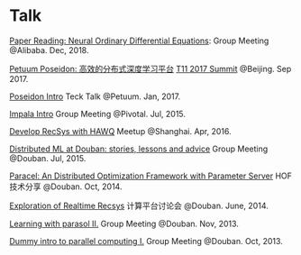 Talk
====
[Paper Reading: Neural Ordinary Differential Equations](http://xunzhangthu.org/talk/node.pdf): Group Meeting @Alibaba. Dec, 2018.

[Petuum Poseidon: 高效的分布式深度学习平台](https://www.leiphone.com/special/custom/T11.html) [T11 2017 Summit](https://www.leiphone.com/special/custom/T11.html) @Beijing. Sep 2017.

[Poseidon Intro](http://xunzhangthu.org/talk/poseidon_intro.pdf) Teck Talk @Petuum. Jan, 2017.

[Impala Intro](http://xunzhangthu.org/talk/impala_intro.pdf) Group Meeting @Pivotal. Jul, 2015.

[Develop RecSys with HAWQ](http://xunzhangthu.org/talk/Develop_RecSys_with_HAWQ.pdf) Meetup @Shanghai. Apr, 2016.

[Distributed ML at Douban: stories, lessons and advice](http://xunzhangthu.org/talk/distributed_ml_douban.pdf) Group Meeting @Douban. Jul, 2015.

[Paracel: An Distributed Optimization Framework with Parameter Server](http://xunzhangthu.org/talk/learning_with_paracel/content.html) HOF技术分享 @Douban. Oct, 2014.

[Exploration of Realtime Recsys](http://xunzhangthu.org/talk/realtime_recsys_plato/index.html) 计算平台讨论会 @Douban. June, 2014.

[Learning with parasol II.](http://xunzhangthu.org/talk/learning_with_parasol/series2.html) Group Meeting @Douban. Nov, 2013.

[Dummy intro to parallel computing I.](http://xunzhangthu.org/talk/intro_parallel_computing/series1.html) Group Meeting @Douban. Oct, 2013.

